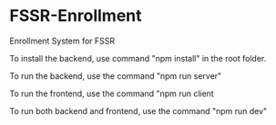 # FSSR-Enrollment
Enrollment System for FSSR

To install the backend, use command "npm install" in the root folder.

To run the backend, use the command "npm run server"

To run the frontend, use the command "npm run client

To run both backend and frontend, use the command "npm run dev"
